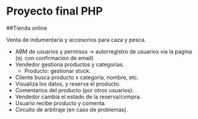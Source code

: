 # Proyecto final PHP
##Tienda online

Venta de indumentaria y accesorios para caza y pesca.

* ABM de usuarios y permisos -> autorregistro de usuarios via la pagina (ej. con confirmacion de email)
* Vendedor gestiona productos y categorias.
  - Producto: gestionar stock.
* Cliente busca producto x categoria, nombre, etc. 
* Visualiza los datos, y reserva el producto.
* Comentarios del producto (por otros usuarios).
* Vendedor cambia el estado de la reserva/compra.
* Usuario recibe producto y comenta.
* Circuito de arbitraje (en caso de problemas).
